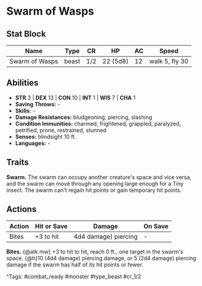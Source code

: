 # Swarm of Wasps

## Stat Block

| Name | Type | CR | HP | AC | Speed |
|------|------|----|----|----|-------|
| Swarm of Wasps | beast | 1/2 | 22 (5d8) | 12 | walk 5, fly 30 |

## Abilities

- **STR** 3 | **DEX** 13 | **CON** 10 | **INT** 1 | **WIS** 7 | **CHA** 1
- **Saving Throws:** -  
- **Skills:** -  
- **Damage Resistances:** bludgeoning, piercing, slashing  
- **Condition Immunities:** charmed, frightened, grappled, paralyzed, petrified, prone, restrained, stunned  
- **Senses:** blindsight 10 ft.  
- **Languages:** -

## Traits

**Swarm.** The swarm can occupy another creature's space and vice versa, and the swarm can move through any opening large enough for a Tiny insect. The swarm can't regain hit points or gain temporary hit points.


## Actions

| Action | Hit or Save | Damage | On Save |
|--------|--------------|--------|----------|
| Bites | +3 to hit | 4d4 damage) piercing | - |

**Bites.** {@atk mw} +3 to hit to hit, reach 0 ft., one target in the swarm's space. {@h}10 (4d4 damage) piercing damage, or 5 (2d4 damage) piercing damage if the swarm has half of its hit points or fewer.


^Tags: #combat_ready #monster #type_beast #cr_1/2